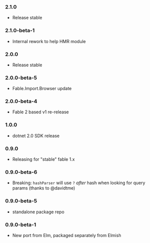 ### 2.1.0

* Release stable

### 2.1.0-beta-1

* Internal rework to help HMR module

### 2.0.0

* Release stable

### 2.0.0-beta-5

* Fable.Import.Browser update

### 2.0.0-beta-4

* Fable 2 based v1 re-release

### 1.0.0

* dotnet 2.0 SDK release

### 0.9.0

* Releasing for "stable" fable 1.x

### 0.9.0-beta-6

* Breaking: `hashParser` will use `?` *after* hash when looking for query params (thanks to @davidtme)

### 0.9.0-beta-5

* standalone package repo

### 0.9.0-beta-1

* New port from Elm, packaged separately from Elmish
